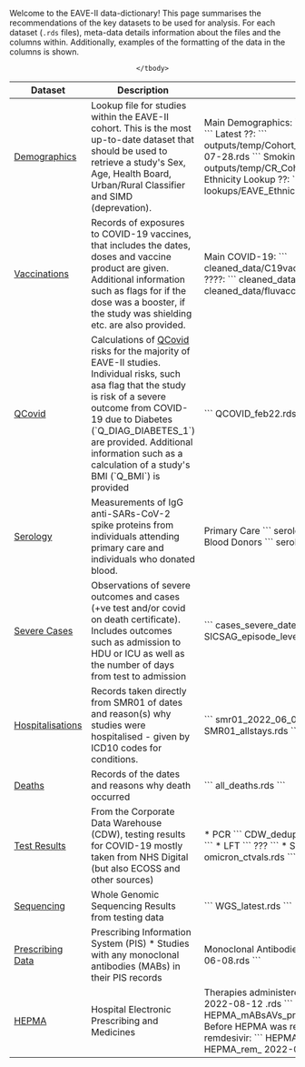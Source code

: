 <style> 
.md-sidebar--secondary { display: none !important; } 
</style>

Welcome to the EAVE-II data-dictionary! This page summarises the recommendations of the key datasets to be used for analysis.
For each dataset (`.rds` files), meta-data details information about the files and the columns within. Additionally, examples of the formatting of the data in the columns is shown.

<center>

<table>
	<thead>
		<tr>
			<th> Dataset </th>
            <th> Description </th>
			<th style="width:250px"> File(s) </th>
		</tr>
	</thead>
	<tbody>
		<tr>
			<td> <a class='md-button' href='demographics'> Demographics </a> </td>
			<td> Lookup file for studies within the EAVE-II cohort. This is the most up-to-date dataset that should be used to retrieve a study's Sex, Age, Health Board, Urban/Rural Classifier and SIMD (deprevation). </td>
			<td>
			Main Demographics:
			```
			EAVE_demographics_SK.rds
			``` 
			Latest ??:
            ```
			outputs/temp/Cohort_Demog_Endpoints_Times2021-07-28.rds
			```
			Smoking data:
			```
			outputs/temp/CR_Cohort_RG_EAVE_BP_Smoke.rds
			```
			Ethnicity Lookup ??:
			```
			lookups/EAVE_Ethnicity_2022.rds
			```
			</td>
		</tr>
		<tr>
			<td> <a class='md-button' href='vaccines'> Vaccinations</a> </td>
			<td> 
			Records of exposures to COVID-19 vaccines, that includes the dates, doses and vaccine product are given. Additional information such as flags for if the dose was a booster, if the study was shielding etc. are also provided. 
			</td>
			<td>
			Main COVID-19:
			```
			cleaned_data/C19vaccine_dvprod_cleaned.rds
			```			
			????:
			```
			cleaned_data/C19vaccine.rds
			```			
			Flu:
			```
			cleaned_data/fluvaccine.rds
			```
			</td>
		</tr>
		<tr>
			<td> <a class='md-button' href='qcovid'> QCovid </a> </td>
			<td> 
			Calculations of <a href='https://qcovid.org/'> QCovid </a> risks for the majority of EAVE-II studies. Individual risks, such asa flag that the study is risk of a severe outcome from COVID-19 due to Diabetes (`Q_DIAG_DIABETES_1`) are provided. Additional information such as a calculation of a study's BMI (`Q_BMI`) is provided
			</td>
			<td>
			```
			 QCOVID_feb22.rds
			```
			</td>
		</tr>
		<tr>
			<td> <a class='md-button' href='serology'> Serology </a> </td>
			<td> 
			Measurements of IgG anti-SARs-CoV-2 spike proteins from individuals attending primary care and individuals who donated blood.
			</td>
			<td>
			Primary Care
			```
			serology_primcare_july22_v3.rds
			```
			Blood Donors
			```
			serology_snbts_july22_v3.rds
			```
			</td>
		</tr>
		<tr>
			<td> <a class='md-button' href='severe-cases'>Severe Cases </a> </td>
			<td> 
			Observations of severe outcomes and cases (+ve test and/or covid on death certificate). Includes outcomes such as admission to HDU or ICU as well as the number of days from test to admission 
			</td>
			<td>
			```
			cases_severe_dates.rds
			```
			???
			```
			SICSAG_episode_level_.rds
			```
			</td>
		</tr>
		<tr>
			<td> <a class='md-button' href='hospitalisations'> Hospitalisations </a> </td>
			<td> 
			Records taken directly from SMR01 of dates and reason(s) why studies were hospitalised - given by ICD10 codes for conditions.
			</td>
			<td>
			```
			smr01_2022_06_06.rds
			```
			???
			```
			SMR01_allstays.rds
			```
			</td>
		</tr>
		<tr>
			<td> <a class='md-button' href='deaths'> Deaths </a> </td>
			<td> 
			Records of the dates and reasons why death occurred 
			</td>
			<td>
			```
			all_deaths.rds
			```
			</td>
		</tr>
		<tr>
			<td> <a class='md-button' href='testing'> Test Results </a> </td>
			<td> 
				From the Corporate Data Warehouse (CDW), testing results for COVID-19 mostly taken from NHS Digital (but also ECOSS and other sources)
			</td>
			<td>
			* PCR
			```
			CDW_deduped.rds
			```
            or ???
			```
 			CDW_full.rds
 			```
			* LFT 
			```
			???
			```
            * S-Gene Lookup??
			```
			omicron_ctvals.rds
			```
			</td>
		</tr>
		<tr>
			<td> <a class='md-button' href='sequencing'> Sequencing</a> </td>
			<td> 
			Whole Genomic Sequencing Results from testing data
			</td>
			<td>
			```
			WGS_latest.rds
			```
			</td>
		</tr>
		<tr>
            <td> <a class='md-button' href=''> Prescribing Data </a> </td>
			<td> 
			Prescribing Information System (PIS) 
            * Studies with any monoclonal antibodies (MABs) in their PIS records
			</td>
			<td>
			   Monoclonal Antibodies:
		       ```
			   PIS_MAB_FLAG_2022-06-08.rds
			   ```
			</td>
		</tr>
		<tr>
            <td> <a class='md-button' href=''> HEPMA </a> </td>
			<td> 
	  		Hospital Electronic Prescribing and Medicines 
			</td>
			<td>
			   Therapies administered:
			   ```
               HEPMA_mABsAVs_admin_ 2022-08-12 .rds
			   ```
			   Theapies prescribed:
			   ```
               HEPMA_mABsAVs_prescr_ 2022-08-12 .rds
			   ```
 		       Before HEPMA was restructured, split by MABS and remdesivir:
			   ```
			   HEPMA_mABs_ 2022-06-27 .rds
			   HEPMA_rem_ 2022-06-27 .rds
			   ```
			</td>
		</tr>
		
	</tbody>
</table>




</center>
